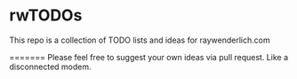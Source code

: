 # rwTODOs

This repo is a collection of TODO lists and ideas for raywenderlich.com

=======
Please feel free to suggest your own ideas via pull request.
Like a disconnected modem.
